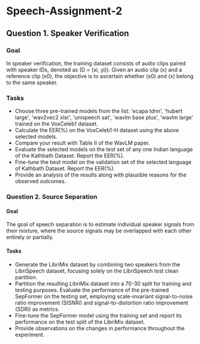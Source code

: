 # Speech-Assignment-2
## Question 1. Speaker Verification

### Goal
In speaker verification, the training dataset consists of audio clips paired with speaker IDs, denoted as (D = (xi, yi)). Given an audio clip (x) and a reference clip (x0), the objective is to ascertain whether (x0) and (x) belong to the same speaker.

### Tasks
- Choose three pre-trained models from the list: 'ecapa tdnn', 'hubert large', 'wav2vec2 xlsr', 'unispeech sat', 'wavlm base plus', 'wavlm large' trained on the VoxCeleb1 dataset.
- Calculate the EER(%) on the VoxCeleb1-H dataset using the above selected models.
- Compare your result with Table II of the WavLM paper.
- Evaluate the selected models on the test set of any one Indian language of the Kathbath Dataset. Report the EER(%).
- Fine-tune the best model on the validation set of the selected language of Kathbath Dataset. Report the EER(%).
- Provide an analysis of the results along with plausible reasons for the observed outcomes.

### Question 2. Source Separation

#### Goal
The goal of speech separation is to estimate individual speaker signals from their mixture, where the source signals may be overlapped with each other entirely or partially.

#### Tasks
- Generate the LibriMix dataset by combining two speakers from the LibriSpeech dataset, focusing solely on the LibriSpeech test clean partition.
- Partition the resulting LibriMix dataset into a 70-30 split for training and testing purposes. Evaluate the performance of the pre-trained SepFormer on the testing set, employing scale-invariant signal-to-noise ratio improvement (SISNRi) and signal-to-distortion ratio improvement (SDRi) as metrics.
- Fine-tune the SepFormer model using the training set and report its performance on the test split of the LibriMix dataset.
- Provide observations on the changes in performance throughout the experiment.
